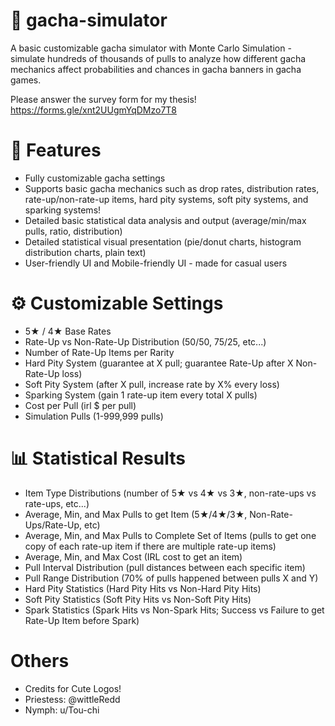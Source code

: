 # 🎰 gacha-simulator
A basic customizable gacha simulator with Monte Carlo Simulation - simulate hundreds of thousands of pulls to analyze how different gacha mechanics affect probabilities and chances in gacha banners in gacha games.

Please answer the survey form for my thesis! https://forms.gle/xnt2UUgmYqDMzo7T8

# 📌 Features
- Fully customizable gacha settings
- Supports basic gacha mechanics such as drop rates, distribution rates, rate-up/non-rate-up items, hard pity systems, soft pity systems, and sparking systems!
- Detailed basic statistical data analysis and output (average/min/max pulls, ratio, distribution)
- Detailed statistical visual presentation (pie/donut charts, histogram distribution charts, plain text)
- User-friendly UI and Mobile-friendly UI - made for casual users

# ⚙️ Customizable Settings
- 5★ / 4★ Base Rates
- Rate-Up vs Non-Rate-Up Distribution (50/50, 75/25, etc...)
- Number of Rate-Up Items per Rarity
- Hard Pity System (guarantee at X pull; guarantee Rate-Up after X Non-Rate-Up loss)
- Soft Pity System (after X pull, increase rate by X% every loss)
- Sparking System (gain 1 rate-up item every total X pulls)
- Cost per Pull (irl $ per pull)
- Simulation Pulls (1-999,999 pulls)

# 📊 Statistical Results
- Item Type Distributions (number of 5★ vs 4★ vs 3★, non-rate-ups vs rate-ups, etc...)
- Average, Min, and Max Pulls to get Item (5★/4★/3★, Non-Rate-Ups/Rate-Up, etc)
- Average, Min, and Max Pulls to Complete Set of Items (pulls to get one copy of each rate-up item if there are multiple rate-up items)
- Average, Min, and Max Cost (IRL cost to get an item)
- Pull Interval Distribution (pull distances between each specific item)
- Pull Range Distribution (70% of pulls happened between pulls X and Y)
- Hard Pity Statistics (Hard Pity Hits vs Non-Hard Pity Hits)
- Soft Pity Statistics (Soft Pity Hits vs Non-Soft Pity Hits)
- Spark Statistics (Spark Hits vs Non-Spark Hits; Success vs Failure to get Rate-Up Item before Spark)

# Others
- Credits for Cute Logos!
- Priestess: @wittleRedd
- Nymph: u/Tou-chi
